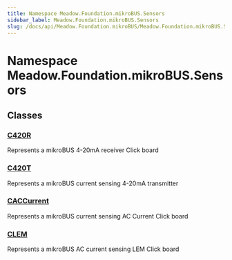 ```yaml
---
title: Namespace Meadow.Foundation.mikroBUS.Sensors
sidebar_label: Meadow.Foundation.mikroBUS.Sensors
slug: /docs/api/Meadow.Foundation.mikroBUS/Meadow.Foundation.mikroBUS.Sensors
---
```

# Namespace Meadow.Foundation.mikroBUS.Sensors
## Classes
### [C420R](../Meadow.Foundation.mikroBUS.Sensors/C420R)
Represents a mikroBUS 4-20mA receiver Click board
### [C420T](../Meadow.Foundation.mikroBUS.Sensors/C420T)
Represents a mikroBUS current sensing 4-20mA transmitter
### [CACCurrent](../Meadow.Foundation.mikroBUS.Sensors/CACCurrent)
Represents a mikroBUS current sensing AC Current Click board
### [CLEM](../Meadow.Foundation.mikroBUS.Sensors/CLEM)
Represents a mikroBUS AC current sensing LEM Click board
